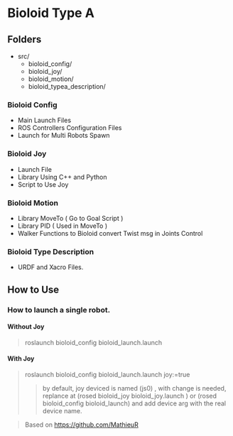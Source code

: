 # Bioloid Type A

## Folders
- src/
  - bioloid_config/
  - bioloid_joy/
  - bioloid_motion/
  - bioloid_typea_description/
  
 ### Bioloid Config
  - Main Launch Files
  - ROS Controllers Configuration Files
  - Launch for Multi Robots Spawn
  
 ### Bioloid Joy
  - Launch File
  - Library Using C++ and Python
  - Script to Use Joy
  
 ### Bioloid Motion
  - Library MoveTo ( Go to Goal Script )
  - Library PID ( Used in MoveTo )
  - Walker Functions to Bioloid convert Twist msg in Joints Control
  
 ### Bioloid Type Description
  - URDF and Xacro Files.
  
  
## How to Use
### How to launch a single robot.
#### Without Joy
> roslaunch bioloid_config bioloid_launch.launch
#### With Joy
> roslaunch bioloid_config bioloid_launch.launch joy:=true
>> by default, joy deviced is named (js0) , with change is needed, replance at (rosed bioloid_joy bioloid_joy.launch ) or (rosed bioloid_config bioloid_launch) and add device arg with the real device name.

> Based on https://github.com/MathieuR
